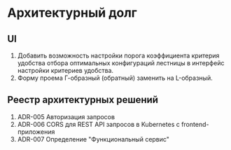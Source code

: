 # Архитектурный долг

## UI
1. Добавить возможность настройки порога коэффициента критерия удобства отбора оптимальных конфигураций лестницы в интерфейс настройки критериев удобства.
2. Форму проема Г-образный (обратный) заменить на L-образный.

## Реестр архитектурных решений
1. ADR-005 Авторизация запросов
2. ADR-006 CORS для REST API запросов в Kubernetes с frontend-приложения
3. ADR-007 Определение "Функциональный сервис"